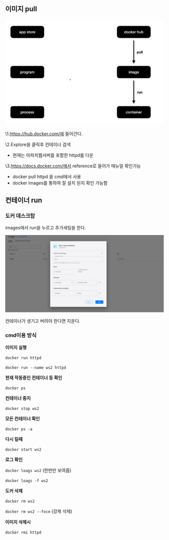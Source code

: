 ## 이미지 pull

![이미지컨테이너구조도](.\img\이미지컨테이너구조도.png)

\1.https://hub.docker.com/에 들어간다.

\2.Explore을 클릭후 컨테이너 검색

- 현재는 아파치웹서버를 포함한 httpd를 다운

\3.https://docs.docker.com/에서 reference로 들어가 매뉴얼 확인가능

-  docker pull httpd 을  cmd에서 사용
- docker images를 통하여 잘 설치 된지 확인 가능함

## 컨테이너 run

### 도커 데스크탑

images에서 run을 누르고 추가새팅을 한다.

![도커컨테이너사용법](.\img\도커컨테이너사용법.png)

컨테이너가 생기고 버려야 한다면 지운다.

### cmd이용 방식

**이미지 실행**

`docker run httpd`

`docker run --name ws2 httpd`

**현재 작동중인 컨테이너 등 확인**

`docker ps`

**컨테이너 중지**

`docker stop ws2`

**모든 컨테이너 확인**

`docker ps -a`

**다시 킬때**

`docker start ws2`

**로그 확인**

`docker loags ws2` (한번만 보여줌)

`docker loags -f ws2`

**도커 삭제**

`docker rm ws2`

`docker rm ws2 --foce`  (강제 삭제)

**이미지 삭제시**

`docker rmi httpd`